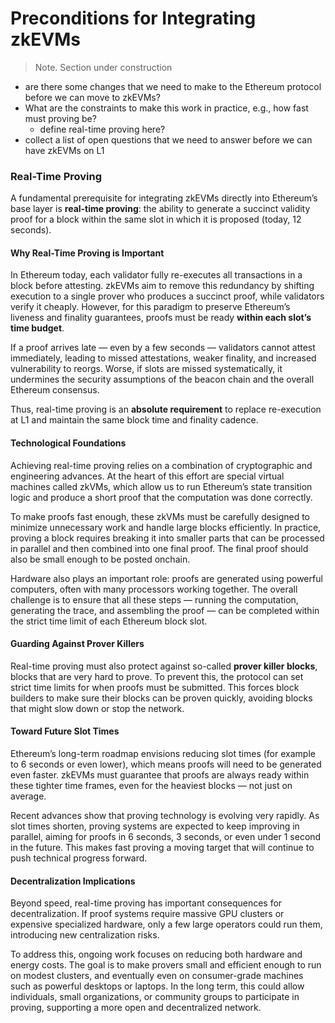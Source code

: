 # Preconditions for Integrating zkEVMs
> Note. Section under construction
- are there some changes that we need to make to the Ethereum protocol before we can move to zkEVMs?
- What are the constraints to make this work in practice, e.g., how fast must proving be?
    * define real-time proving here?
- collect a list of open questions that we need to answer before we can have zkEVMs on L1


### Real-Time Proving

A fundamental prerequisite for integrating zkEVMs directly into Ethereum’s base layer is **real-time proving**: the ability to generate a succinct validity proof for a block within the same slot in which it is proposed (today, 12 seconds).

#### Why Real-Time Proving is Important

In Ethereum today, each validator fully re-executes all transactions in a block before attesting. zkEVMs aim to remove this redundancy by shifting execution to a single prover who produces a succinct proof, while validators verify it cheaply. However, for this paradigm to preserve Ethereum’s liveness and finality guarantees, proofs must be ready **within each slot’s time budget**.

If a proof arrives late — even by a few seconds — validators cannot attest immediately, leading to missed attestations, weaker finality, and increased vulnerability to reorgs. Worse, if slots are missed systematically, it undermines the security assumptions of the beacon chain and the overall Ethereum consensus.

Thus, real-time proving is an **absolute requirement** to replace re-execution at L1 and maintain the same block time and finality cadence.

#### Technological Foundations

Achieving real-time proving relies on a combination of cryptographic and engineering advances. At the heart of this effort are special virtual machines called zkVMs, which allow us to run Ethereum’s state transition logic and produce a short proof that the computation was done correctly.

To make proofs fast enough, these zkVMs must be carefully designed to minimize unnecessary work and handle large blocks efficiently. In practice, proving a block requires breaking it into smaller parts that can be processed in parallel and then combined into one final proof. The final proof should also be small enough to be posted onchain.

Hardware also plays an important role: proofs are generated using powerful computers, often with many processors working together. The overall challenge is to ensure that all these steps — running the computation, generating the trace, and assembling the proof — can be completed within the strict time limit of each Ethereum block slot.

#### Guarding Against Prover Killers

Real-time proving must also protect against so-called **prover killer blocks**, blocks that are very hard to prove. To prevent this, the protocol can set strict time limits for when proofs must be submitted. This forces block builders to make sure their blocks can be proven quickly, avoiding blocks that might slow down or stop the network.

#### Toward Future Slot Times

Ethereum’s long-term roadmap envisions reducing slot times (for example to 6 seconds or even lower), which means proofs will need to be generated even faster. zkEVMs must guarantee that proofs are always ready within these tighter time frames, even for the heaviest blocks — not just on average.

Recent advances show that proving technology is evolving very rapidly. As slot times shorten, proving systems are expected to keep improving in parallel, aiming for proofs in 6 seconds, 3 seconds, or even under 1 second in the future. This makes fast proving a moving target that will continue to push technical progress forward.

#### Decentralization Implications

Beyond speed, real-time proving has important consequences for decentralization. If proof systems require massive GPU clusters or expensive specialized hardware, only a few large operators could run them, introducing new centralization risks.

To address this, ongoing work focuses on reducing both hardware and energy costs. The goal is to make provers small and efficient enough to run on modest clusters, and eventually even on consumer-grade machines such as powerful desktops or laptops. In the long term, this could allow individuals, small organizations, or community groups to participate in proving, supporting a more open and decentralized network.
